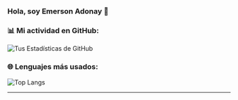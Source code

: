 ### Hola, soy Emerson Adonay 👋



### 📊 **Mi actividad en GitHub:**

![Tus Estadísticas de GitHub](https://github-readme-stats.vercel.app/api?username=AdonayXX&show_icons=true&theme=radical)

### 🌐 **Lenguajes más usados:**

![Top Langs](https://github-readme-stats.vercel.app/api/top-langs/?username=AdonayXX&layout=compact&theme=radical)

---

